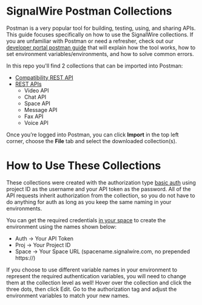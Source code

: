 # SignalWire Postman Collections

Postman is a very popular tool for building, testing, using, and sharing APIs. This guide focuses specifically on how to use the SignalWire collections. If you are unfamiliar with Postman or need a refresher, check out our [developer portal postman guide](https://developer.signalwire.com/apis/docs/how-to-test-api-requests-on-postman) that will explain how the tool works, how to set environment variables/environments, and how to solve common errors. 

In this repo you'll find 2 collections that can be imported into Postman:

- [Compatibility REST API](https://developer.signalwire.com/compatibility-api/rest/)
- [REST APIs](https://developer.signalwire.com/rest/)
  - Video API
  - Chat API
  - Space API
  - Message API
  - Fax API
  - Voice API
  
Once you’re logged into Postman, you can click **Import** in the top left corner, choose the **File** tab and select the downloaded collection(s).

# How to Use These Collections
These collections were created with the authorization type [basic auth](https://www.wallarm.com/what/what-is-basic-authentication-all-you-need-to-know) using project ID as the username and your API token as the password. All of the API requests inherit authorization from the collection, so you do not have to do anything for auth as long as you keep the same naming in your environments. 

You can get the required credentials [in your space](https://developer.signalwire.com/guides/navigating-your-space#api) to create the environment using the names shown below: 

- Auth -> Your API Token
- Proj -> Your Project ID
- Space -> Your Space URL (spacename.signalwire.com, no prepended https://)

If you choose to use different variable names in your environment to represent the required authentication variables, you will need to change them at the collection level as well! Hover over the collection and click the three dots, then click Edit. Go to the authorization tag and adjust the environment variables to match your new names. 


